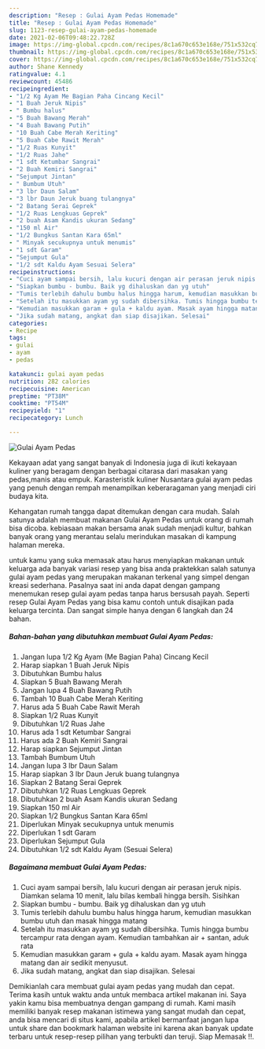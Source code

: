 ```yaml
---
description: "Resep : Gulai Ayam Pedas Homemade"
title: "Resep : Gulai Ayam Pedas Homemade"
slug: 1123-resep-gulai-ayam-pedas-homemade
date: 2021-02-06T09:48:22.728Z
image: https://img-global.cpcdn.com/recipes/8c1a670c653e168e/751x532cq70/gulai-ayam-pedas-foto-resep-utama.jpg
thumbnail: https://img-global.cpcdn.com/recipes/8c1a670c653e168e/751x532cq70/gulai-ayam-pedas-foto-resep-utama.jpg
cover: https://img-global.cpcdn.com/recipes/8c1a670c653e168e/751x532cq70/gulai-ayam-pedas-foto-resep-utama.jpg
author: Shane Kennedy
ratingvalue: 4.1
reviewcount: 45486
recipeingredient:
- "1/2 Kg Ayam Me Bagian Paha Cincang Kecil"
- "1 Buah Jeruk Nipis"
- " Bumbu halus"
- "5 Buah Bawang Merah"
- "4 Buah Bawang Putih"
- "10 Buah Cabe Merah Keriting"
- "5 Buah Cabe Rawit Merah"
- "1/2 Ruas Kunyit"
- "1/2 Ruas Jahe"
- "1 sdt Ketumbar Sangrai"
- "2 Buah Kemiri Sangrai"
- "Sejumput Jintan"
- " Bumbum Utuh"
- "3 lbr Daun Salam"
- "3 lbr Daun Jeruk buang tulangnya"
- "2 Batang Serai Geprek"
- "1/2 Ruas Lengkuas Geprek"
- "2 buah Asam Kandis ukuran Sedang"
- "150 ml Air"
- "1/2 Bungkus Santan Kara 65ml"
- " Minyak secukupnya untuk menumis"
- "1 sdt Garam"
- "Sejumput Gula"
- "1/2 sdt Kaldu Ayam Sesuai Selera"
recipeinstructions:
- "Cuci ayam sampai bersih, lalu kucuri dengan air perasan jeruk nipis. Diamkan selama 10 menit, lalu bilas kembali hingga bersih. Sisihkan"
- "Siapkan bumbu - bumbu. Baik yg dihaluskan dan yg utuh"
- "Tumis terlebih dahulu bumbu halus hingga harum, kemudian masukkan bumbu utuh dan masak hingga matang"
- "Setelah itu masukkan ayam yg sudah dibersihka. Tumis hingga bumbu tercampur rata dengan ayam. Kemudian tambahkan air + santan, aduk rata"
- "Kemudian masukkan garam + gula + kaldu ayam. Masak ayam hingga matang dan air sedikit menyusut."
- "Jika sudah matang, angkat dan siap disajikan. Selesai"
categories:
- Recipe
tags:
- gulai
- ayam
- pedas

katakunci: gulai ayam pedas 
nutrition: 282 calories
recipecuisine: American
preptime: "PT38M"
cooktime: "PT54M"
recipeyield: "1"
recipecategory: Lunch

---
```



![Gulai Ayam Pedas](https://img-global.cpcdn.com/recipes/8c1a670c653e168e/751x532cq70/gulai-ayam-pedas-foto-resep-utama.jpg)

Kekayaan adat yang sangat banyak di Indonesia juga di ikuti kekayaan kuliner yang beragam dengan berbagai citarasa dari masakan yang pedas,manis atau empuk. Karasteristik kuliner Nusantara gulai ayam pedas yang penuh dengan rempah menampilkan keberaragaman yang menjadi ciri budaya kita.


Kehangatan rumah tangga dapat ditemukan dengan cara mudah. Salah satunya adalah membuat makanan Gulai Ayam Pedas untuk orang di rumah bisa dicoba. kebiasaan makan bersama anak sudah menjadi kultur, bahkan banyak orang yang merantau selalu merindukan masakan di kampung halaman mereka.



untuk kamu yang suka memasak atau harus menyiapkan makanan untuk keluarga ada banyak variasi resep yang bisa anda praktekkan salah satunya gulai ayam pedas yang merupakan makanan terkenal yang simpel dengan kreasi sederhana. Pasalnya saat ini anda dapat dengan gampang menemukan resep gulai ayam pedas tanpa harus bersusah payah.
Seperti resep Gulai Ayam Pedas yang bisa kamu contoh untuk disajikan pada keluarga tercinta. Dan sangat simple hanya dengan 6 langkah dan 24 bahan.


<!--inarticleads1-->

##### Bahan-bahan yang dibutuhkan membuat Gulai Ayam Pedas:

1. Jangan lupa 1/2 Kg Ayam (Me Bagian Paha) Cincang Kecil
1. Harap siapkan 1 Buah Jeruk Nipis
1. Dibutuhkan  Bumbu halus
1. Siapkan 5 Buah Bawang Merah
1. Jangan lupa 4 Buah Bawang Putih
1. Tambah 10 Buah Cabe Merah Keriting
1. Harus ada 5 Buah Cabe Rawit Merah
1. Siapkan 1/2 Ruas Kunyit
1. Dibutuhkan 1/2 Ruas Jahe
1. Harus ada 1 sdt Ketumbar Sangrai
1. Harus ada 2 Buah Kemiri Sangrai
1. Harap siapkan Sejumput Jintan
1. Tambah  Bumbum Utuh
1. Jangan lupa 3 lbr Daun Salam
1. Harap siapkan 3 lbr Daun Jeruk buang tulangnya
1. Siapkan 2 Batang Serai Geprek
1. Dibutuhkan 1/2 Ruas Lengkuas Geprek
1. Dibutuhkan 2 buah Asam Kandis ukuran Sedang
1. Siapkan 150 ml Air
1. Siapkan 1/2 Bungkus Santan Kara 65ml
1. Diperlukan  Minyak secukupnya untuk menumis
1. Diperlukan 1 sdt Garam
1. Diperlukan Sejumput Gula
1. Dibutuhkan 1/2 sdt Kaldu Ayam (Sesuai Selera)




<!--inarticleads2-->

##### Bagaimana membuat  Gulai Ayam Pedas:

1. Cuci ayam sampai bersih, lalu kucuri dengan air perasan jeruk nipis. Diamkan selama 10 menit, lalu bilas kembali hingga bersih. Sisihkan
1. Siapkan bumbu - bumbu. Baik yg dihaluskan dan yg utuh
1. Tumis terlebih dahulu bumbu halus hingga harum, kemudian masukkan bumbu utuh dan masak hingga matang
1. Setelah itu masukkan ayam yg sudah dibersihka. Tumis hingga bumbu tercampur rata dengan ayam. Kemudian tambahkan air + santan, aduk rata
1. Kemudian masukkan garam + gula + kaldu ayam. Masak ayam hingga matang dan air sedikit menyusut.
1. Jika sudah matang, angkat dan siap disajikan. Selesai




Demikianlah cara membuat gulai ayam pedas yang mudah dan cepat. Terima kasih untuk waktu anda untuk membaca artikel makanan ini. Saya yakin kamu bisa membuatnya dengan gampang di rumah. Kami masih memiliki banyak resep makanan istimewa yang sangat mudah dan cepat, anda bisa mencari di situs kami, apabila artikel bermanfaat jangan lupa untuk share dan bookmark halaman website ini karena akan banyak update terbaru untuk resep-resep pilihan yang terbukti dan teruji. Siap Memasak !!. 
